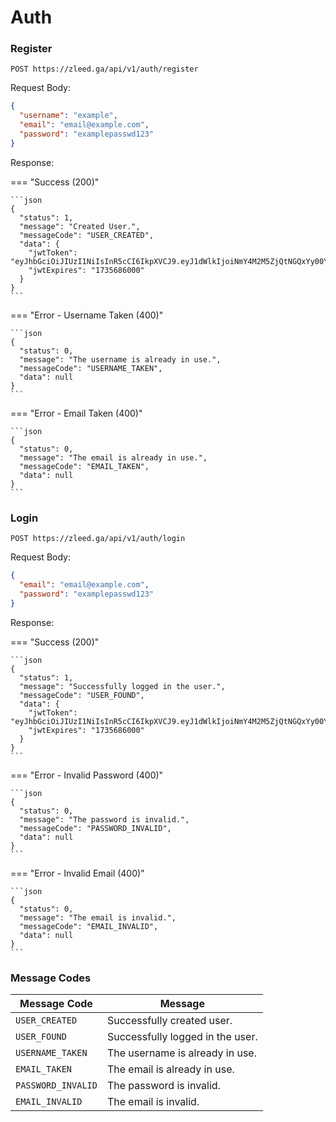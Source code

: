 # Auth

### Register

```
POST https://zleed.ga/api/v1/auth/register
```

Request Body:

```json
{
  "username": "example",
  "email": "email@example.com",
  "password": "examplepasswd123"
}
```

Response:

=== "Success (200)"

    ```json
    {
      "status": 1,
      "message": "Created User.",
      "messageCode": "USER_CREATED",
      "data": {
        "jwtToken": "eyJhbGciOiJIUzI1NiIsInR5cCI6IkpXVCJ9.eyJ1dWlkIjoiNmY4M2M5ZjQtNGQxYy00Yzg1LTk4NzUtNGQ2M2I2YjY2MWQyIiwidXNlcm5hbWUiOiJleGFtcGxlIn0.6r8bDbhQVwypwswfRbdNcwfW6k4ue_EvPiK7np_NAPA",
        "jwtExpires": "1735686000"
      }
    }
    ```

=== "Error - Username Taken (400)"

    ```json
    {
      "status": 0,
      "message": "The username is already in use.",
      "messageCode": "USERNAME_TAKEN",
      "data": null
    }
    ```

=== "Error - Email Taken (400)"

    ```json
    {
      "status": 0,
      "message": "The email is already in use.",
      "messageCode": "EMAIL_TAKEN",
      "data": null
    }
    ```

### Login

```
POST https://zleed.ga/api/v1/auth/login
```

Request Body:

```json
{
  "email": "email@example.com",
  "password": "examplepasswd123"
}
```

Response:

=== "Success (200)"

    ```json
    {
      "status": 1,
      "message": "Successfully logged in the user.",
      "messageCode": "USER_FOUND",
      "data": {
        "jwtToken": "eyJhbGciOiJIUzI1NiIsInR5cCI6IkpXVCJ9.eyJ1dWlkIjoiNmY4M2M5ZjQtNGQxYy00Yzg1LTk4NzUtNGQ2M2I2YjY2MWQyIiwidXNlcm5hbWUiOiJleGFtcGxlIn0.6r8bDbhQVwypwswfRbdNcwfW6k4ue_EvPiK7np_NAPA",
        "jwtExpires": "1735686000"
      }
    }
    ```

=== "Error - Invalid Password (400)"

    ```json
    {
      "status": 0,
      "message": "The password is invalid.",
      "messageCode": "PASSWORD_INVALID",
      "data": null
    }
    ```

=== "Error - Invalid Email (400)"

    ```json
    {
      "status": 0,
      "message": "The email is invalid.",
      "messageCode": "EMAIL_INVALID",
      "data": null
    }
    ```

### Message Codes

| **Message Code**   | **Message**                      |
|--------------------|----------------------------------|
| `USER_CREATED`     | Successfully created user.       |
| `USER_FOUND`       | Successfully logged in the user. |
| `USERNAME_TAKEN`   | The username is already in use.  |
| `EMAIL_TAKEN`      | The email is already in use.     |
| `PASSWORD_INVALID` | The password is invalid.         |
| `EMAIL_INVALID`    | The email is invalid.            |